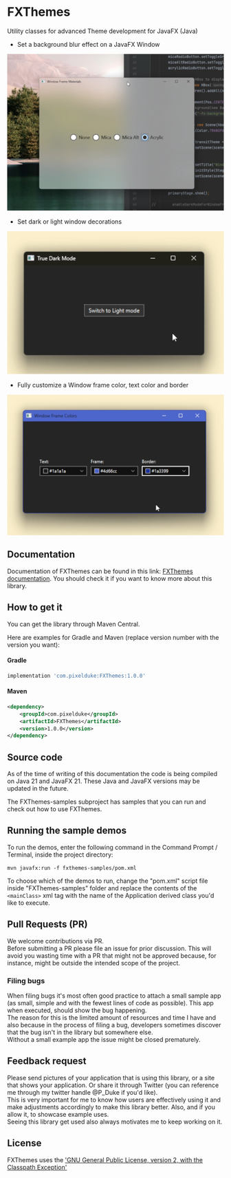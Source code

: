 # FXThemes
Utility classes for advanced Theme development for JavaFX (Java)

- Set a background blur effect on a JavaFX Window  

![Acrylic Backdrop](Acrylic.jpg)

- Set dark or light window decorations  

![True dark mode](DarkMode.jpg)

- Fully customize a Window frame color, text color and border  

![Changing Window Frame colors](WindowFrameColors.jpg)

## Documentation
Documentation of FXThemes can be found in this link: [FXThemes documentation](https://pixelduke.com/fxthemes/).
You should check it if you want to know more about this library.

## How to get it
You can get the library through Maven Central.

Here are examples for Gradle and Maven (replace version number with the version you want):

#### Gradle
```groovy
implementation 'com.pixelduke:FXThemes:1.0.0'
```

#### Maven
```xml
<dependency>
    <groupId>com.pixelduke</groupId>
    <artifactId>FXThemes</artifactId>
    <version>1.0.0</version>
</dependency>
```

## Source code
As of the time of writing of this documentation the code is being compiled on Java 21 and JavaFX 21. These Java and JavaFX
versions may be updated in the future.

The FXThemes-samples subproject has samples that you can run and check out how to use FXThemes.

## Running the sample demos
To run the demos,  enter the following command in the Command Prompt / Terminal, inside the project directory:
```
mvn javafx:run -f fxthemes-samples/pom.xml
```
To choose which of the demos to run, change the "pom.xml" script file inside "FXThemes-samples" folder and replace the 
contents of the `<mainClass>` xml tag with the name of the Application derived class you'd like to execute.

## Pull Requests (PR)
We welcome contributions via PR.  
Before submitting a PR please file an issue for prior discussion. This will avoid you wasting time with a PR that
might not be approved because, for instance, might be outside the intended scope of the project.

### Filing bugs
When filing bugs it's most often good practice to attach a small sample app (as small, simple and with the fewest lines of
code as possible). This app when executed, should show the bug happening.  
The reason for this is the limited amount of resources and time I have and also because in the process of filing a bug,
developers sometimes discover that the bug isn't in the library but somewhere else.   
Without a small example app the issue might be closed prematurely.

## Feedback request
Please send pictures of your application that is using this library, or a site that shows your application. Or share it
through Twitter (you can reference
me through my twitter handle @P_Duke if you'd like).   
This is very important for me to know how users are effectively using it and make adjustments accordingly to make this
library better.
Also, and if you allow it, to showcase example uses.    
Seeing this library get used also always motivates me to keep working on it.

## License
FXThemes uses the ['GNU General Public License, version 2, with the Classpath Exception'](https://openjdk.java.net/legal/gplv2+ce.html)



